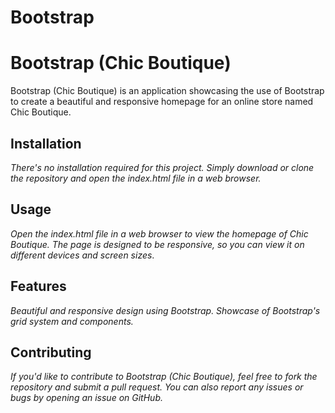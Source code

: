 # Bootstrap

# Bootstrap (Chic Boutique)

Bootstrap (Chic Boutique) is an application showcasing the use of Bootstrap to create a beautiful and responsive homepage for an online store named Chic Boutique.

## Installation

_There's no installation required for this project. Simply download or clone the repository and open the index.html file in a web browser._

## Usage

_Open the index.html file in a web browser to view the homepage of Chic Boutique. The page is designed to be responsive, so you can view it on different devices and screen sizes_.

## Features

_Beautiful and responsive design using Bootstrap.
Showcase of Bootstrap's grid system and components._

## Contributing

_If you'd like to contribute to Bootstrap (Chic Boutique), feel free to fork the repository and submit a pull request. You can also report any issues or bugs by opening an issue on GitHub._
